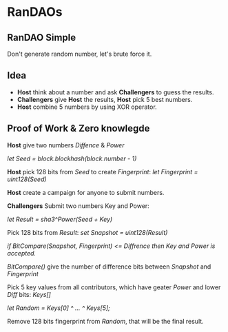 # RanDAOs

## RanDAO Simple

Don't generate random number, let's brute force it.

## Idea

* **Host** think about a number and ask **Challengers** to guess the results.
* **Challengers** give **Host** the results, **Host** pick 5 best numbers.
* **Host** combine 5 numbers by using XOR operator.

## Proof of Work & Zero knowlegde

**Host** give two numbers *Diffence* & *Power*

*let Seed = block.blockhash(block.number - 1)*

**Host** pick 128 bits from *Seed* to create *Fingerprint*: *let Fingerprint = uint128(Seed)*

**Host** create a campaign for anyone to submit numbers.

**Challengers** Submit two numbers Key and Power:

*let Result = sha3^Power(Seed + Key)*

Pick 128 bits from *Result*: *set Snapshot = uint128(Result)*

*if BitCompare(Snapshot, Fingerprint) <= Diffrence then Key and Power is accepted.* 

*BitCompare()* give the number of difference bits between *Snapshot* and *Fingerprint*

Pick 5 key values from all contributors, which have geater *Power* and lower *Diff* bits: *Keys[]*

*let Random = Keys[0] ^ ... ^ Keys[5];*

Remove 128 bits fingerprint from *Random*, that will be the final result. 
